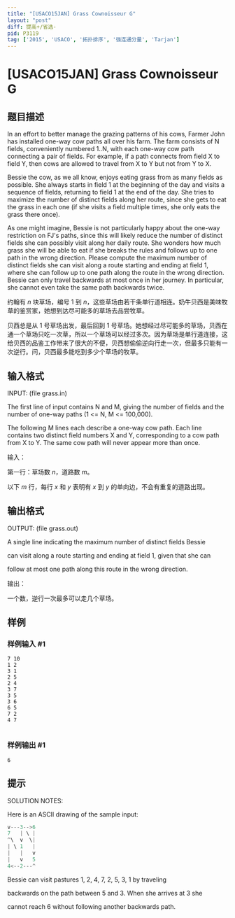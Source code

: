 ```yaml
---
title: "[USACO15JAN] Grass Cownoisseur G"
layout: "post"
diff: 提高+/省选-
pid: P3119
tag: ['2015', 'USACO', '拓扑排序', '强连通分量', 'Tarjan']
---
```

# [USACO15JAN] Grass Cownoisseur G
## 题目描述

In an effort to better manage the grazing patterns of his cows, Farmer John has installed one-way cow paths all over his farm.  The farm consists of N fields, conveniently numbered 1..N, with each one-way cow path connecting a pair of fields.  For example, if a path connects from field X to field Y, then cows are allowed to travel from X to Y but not from Y to X.

Bessie the cow, as we all know, enjoys eating grass from as many fields as possible.  She always starts in field 1 at the beginning of the day and visits a sequence of fields, returning to field 1 at the end of the day.  She tries to maximize the number of distinct fields along her route, since she gets to eat the grass in each one (if she visits a field multiple times, she only eats the grass there once).

As one might imagine, Bessie is not particularly happy about the one-way restriction on FJ's paths, since this will likely reduce the number of distinct fields she can possibly visit along her daily route.  She wonders how much grass she will be able to eat if she breaks the rules and follows up to one path in the wrong direction. Please compute the maximum number of distinct fields she can visit along a route starting and ending at field 1, where she can follow up to one path along the route in the wrong direction.  Bessie can only travel backwards at most once in her journey.  In particular, she cannot even take the same path backwards twice.

约翰有 $n$ 块草场，编号 $1$ 到 $n$，这些草场由若干条单行道相连。奶牛贝西是美味牧草的鉴赏家，她想到达尽可能多的草场去品尝牧草。


贝西总是从 $1$ 号草场出发，最后回到 $1$ 号草场。她想经过尽可能多的草场，贝西在通一个草场只吃一次草，所以一个草场可以经过多次。因为草场是单行道连接，这给贝西的品鉴工作带来了很大的不便，贝西想偷偷逆向行走一次，但最多只能有一次逆行。问，贝西最多能吃到多少个草场的牧草。

## 输入格式

INPUT: (file grass.in) 

The first line of input contains N and M, giving the number of fields and the number of one-way paths (1 <= N, M <= 100,000). 

The following M lines each describe a one-way cow path.  Each line contains two distinct field numbers X and Y, corresponding to a cow path from X to Y.  The same cow path will never appear more than once.

输入：


第一行：草场数 $n$，道路数 $m$。


以下 $m$ 行，每行 $x$ 和 $y$ 表明有 $x$ 到 $y$ 的单向边，不会有重复的道路出现。


## 输出格式

OUTPUT: (file grass.out) 

A single line indicating the maximum number of distinct fields Bessie

can visit along a route starting and ending at field 1, given that she can

follow at most one path along this route in the wrong direction.

输出：


一个数，逆行一次最多可以走几个草场。

## 样例

### 样例输入 #1
```
7 10 
1 2 
3 1 
2 5 
2 4 
3 7 
3 5 
3 6 
6 5 
7 2 
4 7 


```
### 样例输出 #1
```
6 

```
## 提示

SOLUTION NOTES:

Here is an ASCII drawing of the sample input:

```cpp
v---3-->6
7   | \ |
^\  v  \|
| \ 1   |
|   |   v
|   v   5
4<--2---^
```

Bessie can visit pastures 1, 2, 4, 7, 2, 5, 3, 1 by traveling

backwards on the path between 5 and 3.  When she arrives at 3 she

cannot reach 6 without following another backwards path.

